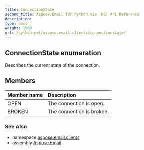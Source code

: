 ```yaml
---
title: ConnectionState
second_title: Aspose.Email for Python via .NET API Reference
description: 
type: docs
weight: 1600
url: /python-net/aspose.email.clients/connectionstate/
---
```


## ConnectionState enumeration

Describes the current state of the connection.

## Members
| Member name | Description |
| :- | :- |
|OPEN|The connection is open.|
|BROKEN|The connection is broken.|

### See Also

* namespace [aspose.email.clients](/python-net/aspose.email.clients/)
* assembly [Aspose.Email](/python-net/)

